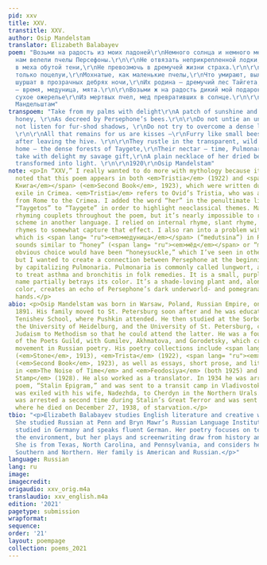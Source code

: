 ```yaml
---
pid: xxv
title: XXV.
transtitle: XXV.
author: Osip Mandelstam
translator: Elizabeth Balabayev
poem: "Возьми на радость из моих ладоней\r\nНемного солнца и немного меда,\r\nКак
  нам велели пчелы Персефоны.\r\n\r\nНе отвязать неприкрепленной лодки,\r\nНе услыхать
  в меха обутой тени,\r\nНе превозмочь в дремучей жизни страха.\r\n\r\nНам остаются
  только поцелуи,\r\nМохнатые, как маленькие пчелы,\r\nЧто умирают, вылетев из улья.\r\n\r\nОни
  шуршат в прозрачных дебрях ночи,\r\nИх родина — дремучий лес Тайгета,\r\nИх пища
  — время, медуница, мята.\r\n\r\nВозьми ж на радость дикий мой подарок,\r\nНевзрачное
  сухое ожерелье\r\nИз мертвых пчел, мед превративших в солнце.\r\n\r\n1920\r\nОсип
  Мандельштам"
transpoem: "Take from my palms with delight\r\nA patch of sunshine and a touch of
  honey, \r\nAs decreed by Persephone’s bees.\r\n\r\nDo not untie an unmoored boat,\r\nDo
  not listen for fur-shod shadows, \r\nDo not try to overcome a dense life of fear.
  \r\n\r\nAll that remains for us are kisses —\r\nFurry like small bees\r\nwho die
  after leaving the hive. \r\n\r\nThey rustle in the transparent, wild night,\r\nTheir
  home — the dense forests of Taygete,\r\nTheir nectar — time, Pulmonaria, mint.\r\n\r\nJust
  take with delight my savage gift,\r\nA plain necklace of her dried bees,\r\nHoney
  transformed into light. \r\n\r\n1920\r\nOsip Mandelstam"
note: <p>In “XXV,” I really wanted to do more with mythology because it should be
  noted that this poem appears in both <em>Tristia</em> (1922) and <span lang= "ru"><em>Вторая
  Книга</em></span> (<em>Second Book</em>, 1923), which were written during Mandelstam’s
  exile in Crimea. <em>Tristia</em> refers to Ovid’s Tristia, who was also exiled
  from Rome to the Crimea. I added the word “her” in the penultimate line and changed
  “Taygetos” to “Taygete” in order to highlight neoclassical themes. Mandelstam intersperses
  rhyming couplets throughout the poem, but it’s nearly impossible to recreate a rhyme
  scheme in another language. I relied on internal rhyme, slant rhyme, and some end
  rhymes to somewhat capture that effect. I also ran into a problem with “Pulmonaria,”
  which is <span lang= "ru"><em>медуница</em></span> (“medutsina”) in Russian, and
  sounds similar to “honey” (<span lang= "ru"><em>мёд</em></span> or “meyod”). The
  obvious choice would have been “honeysuckle,” which I’ve seen in other translations,
  but I wanted to create a connection between Persephone at the beginning of the poem
  by capitalizing Pulmonaria. Pulmonaria is commonly called lungwort, and is used
  to treat asthma and bronchitis in folk remedies. It is a small, purple flower; the
  name partially betrays its color. It’s a shade-loving plant and, along with the
  color, creates an echo of Persephone’s dark underworld- and pomegranate-stained
  hands.</p>
abio: <p>Osip Mandelstam was born in Warsaw, Poland, Russian Empire, on January 14,
  1891. His family moved to St. Petersburg soon after and he was educated at the prestigious
  Tenishev School, where Pushkin attended. He then studied at the Sorbonne in Paris,
  the University of Heidelburg, and the University of St. Petersburg, converting from
  Judaism to Methodism so that he could attend the latter. He was a founding member
  of the Poets Guild, with Gumilev, Akhmatova, and Gorodetsky, which created the Acmeist
  movement in Russian poetry. His poetry collections include <span lang= "ru"><em>Каминь</em></span>
  (<em>Stone</em>, 1913), <em>Trista</em> (1922), <span lang= "ru"><em>Вторая Книга</em></span>
  (<em>Second Book</em>, 1923), as well as essays, short prose, and literary criticism
  in <em>The Noise of Time</em> and <em>Feodosiya</em> (both 1925) and <em>The Egyptian
  Stamp</em> (1928). He also worked as a translator. In 1934 he was arrested for his
  poem, “Stalin Epigram,” and was sent to a transit camp in Vladivostok. Later, he
  was exiled with his wife, Nadezhda, to Cherdyn in the Northern Urals. Mandelstam
  was arrested a second time during Stalin’s Great Terror and was sent back to Vladivostok,
  where he died on December 27, 1938, of starvation.</p>
tbio: "<p>Elizabeth Balabayev studies English literature and creative writing (C’21).
  She studied Russian at Penn and Bryn Mawr’s Russian Language Institute. She also
  studied in Germany and speaks fluent German. Her poetry focuses on technology and
  the environment, but her plays and screenwriting draw from history and women’s stories.
  She is from Texas, North Carolina, and Pennsylvania, and considers herself both
  Southern and Northern. Her family is American and Russian.</p>"
language: Russian
lang: ru
image:
imagecredit:
origaudio: xxv_orig.m4a
translaudio: xxv_english.m4a
edition: '2021'
pagetype: submission
wrapformat:
sequence:
order: '21'
layout: poempage
collection: poems_2021
---
```

